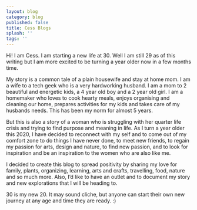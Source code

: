 ```yaml
---
layout: blog
category: blog
published: false
title: Cess Blogs
splash: ''
tags: ''
---
```

Hi! I am Cess. I am starting a new life at 30. Well I am still 29 as of this writing but I am more excited to be turning a year older now in a few months time.

My story is a common tale of a plain housewife and stay at home mom. I am a wife to a tech geek who is a very hardworking husband. I am a mom to 2 beautiful and energetic kids, a 4 year old boy and a 2 year old girl. I am a homemaker who loves to cook hearty meals, enjoys organising and cleaning our home, prepares activities for my kids and takes care of my husbands needs. This has been my norm for almost 5 years.

But this is also a story of a woman who is struggling with her quarter life crisis and trying to find purpose and meaning in life. As I turn a year older this 2020, I have decided to reconnect with my self and to come out of my comfort zone to do things I have never done, to meet new friends, to regain my passion for arts, design and nature, to find new passion, and to look for inspiration and be an inspiration to the women who are also like me.

I decided to create this blog to spread positivity by sharing my love for family, plants, organizing,  learning, arts and crafts, travelling, food, nature and so much more. Also, I’d like to have an outlet and to document my story and new explorations that I will be heading to. 

30 is my new 20. It may sound cliche, but anyone can start their own new journey at any age and time they are ready. :)